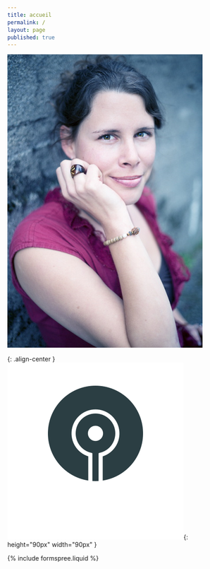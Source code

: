 ```yaml
---
title: accueil
permalink: /
layout: page
published: true
---
```


![Lætitia Stucki](./images/laetitia-stucki.jpg)

{: .align-center }
![](./images/logo-laetitia-stucki-anthracite.svg){: height="90px" width="90px" }

{% include formspree.liquid %}
